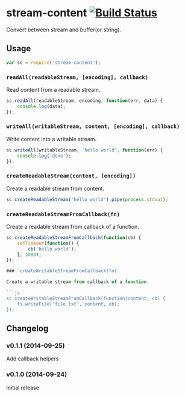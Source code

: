 # stream-content [![Build Status](https://travis-ci.org/ddliu/node-stream-content.png)](https://travis-ci.org/ddliu/node-stream-content)

Convert between stream and buffer(or string).

## Usage

```js
var sc = require('stream-content');
```

### `readAll(readableStream, [encoding], callback)`

Read content from a readable stream.

```js
sc.readAll(readableStream, encoding, function(err, data) {
    console.log(data);
});
```

### `writeAll(writableStream, content, [encoding], callback)`

Write content into a writable stream.

```js
sc.writeAll(writableStream, 'hello world', function(err) {
    console.log('done');
});
```

### `createReadableStream(content, [encoding])`

Create a readable stream from content.

```js
sc.createReadableStream('hello world').pipe(process.stdout);
```

### `createReadableStreamFromCallback(fn)`

Create a readable stream from callback of a function.

```js
sc.createReadableStreamFromCallback(function(cb) {
    setTimeout(function() {
        cb('hello world');
    }, 1000);
});

### `createWritableStreamFromCallback(fn)`

Create a writable stream from callback of a function.

```js
sc.createWritableStreamFromCallback(function(content, cb) {
    fs.writeFile('file.txt', content, cb);
});
```

## Changelog

### v0.1.1 (2014-09-25)

Add callback helpers

### v0.1.0 (2014-09-24)

Initial release